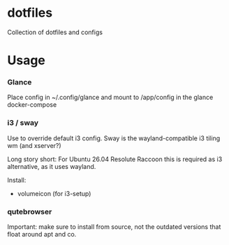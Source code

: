 # dotfiles
Collection of dotfiles and configs


# Usage

### Glance

Place config in ~/.config/glance and mount to /app/config in the glance docker-compose

### i3 / sway

Use to override default i3 config. Sway is the wayland-compatible i3 tiling wm (and xserver?)

Long story short: For Ubuntu 26.04 Resolute Raccoon this is required as i3 alternative, as it uses wayland. 

Install:
  - volumeicon (for i3-setup)


### qutebrowser

Important: make sure to install from source, not the outdated versions that float around apt and co.

